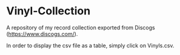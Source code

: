 # Vinyl-Collection

A repository of my record collection exported from Discogs (https://www.discogs.com/).

In order to display the csv file as a table, simply click on Vinyls.csv.
